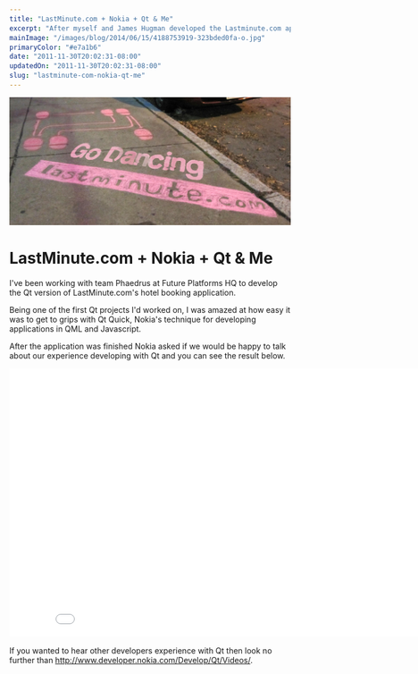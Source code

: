 ```yaml
---
title: "LastMinute.com + Nokia + Qt & Me"
excerpt: "After myself and James Hugman developed the Lastminute.com app for the Nokia Symbian platform we were invited to talk about our experience with Nokia."
mainImage: "/images/blog/2014/06/15/4188753919-323bded0fa-o.jpg"
primaryColor: "#e7a1b6"
date: "2011-11-30T20:02:31-08:00"
updatedOn: "2011-11-30T20:02:31-08:00"
slug: "lastminute-com-nokia-qt-me"
---
```

![Key art for blog post "LastMinute.com + Nokia + Qt & Me "](/images/blog/2014/06/15/4188753919-323bded0fa-o.jpg)

# LastMinute.com + Nokia + Qt & Me 

I've been working with team Phaedrus at Future Platforms HQ to develop the Qt version of LastMinute.com's hotel booking application. 

Being one of the first Qt projects I'd worked on, I was amazed at how easy it was to get to grips with Qt Quick, Nokia's technique for developing applications in QML and Javascript. 

After the application was finished Nokia asked if we would be happy to talk about our experience developing with Qt and you can see the result below. 

<div class="embed">
<iframe width="853" height="480" src="//www.youtube.com/embed/57400bATtos" frameborder="0" allowfullscreen></iframe></div>

If you wanted to hear other developers experience with Qt then look no further than <http://www.developer.nokia.com/Develop/Qt/Videos/>.


